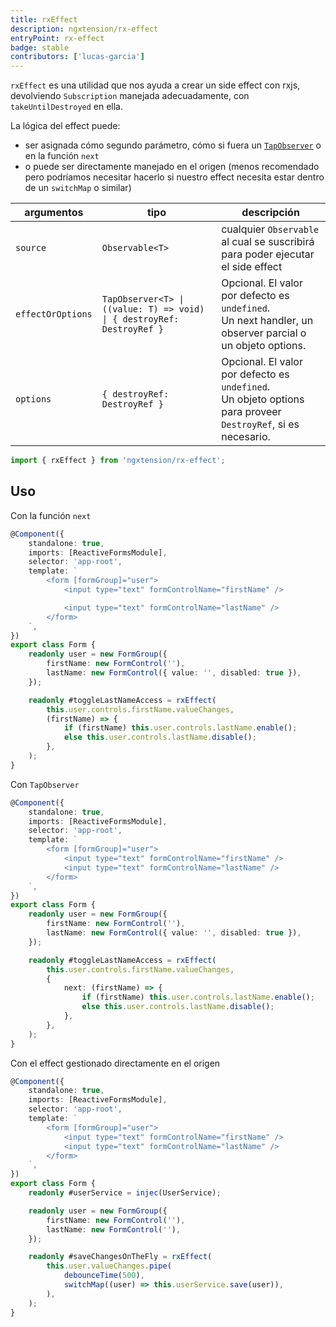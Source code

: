 ```yaml
---
title: rxEffect
description: ngxtension/rx-effect
entryPoint: rx-effect
badge: stable
contributors: ['lucas-garcia']
---
```


`rxEffect` es una utilidad que nos ayuda a crear un side effect con rxjs, devolviendo `Subscription` manejada adecuadamente, con `takeUntilDestroyed` en ella.

La lógica del effect puede:

- ser asignada cómo segundo parámetro, cómo si fuera un [`TapObserver`](https://rxjs.dev/api/index/interface/TapObserver) o en la función `next`
- o puede ser directamente manejado en el origen (menos recomendado pero podríamos necesitar hacerlo si nuestro effect necesita estar dentro de un `switchMap` o similar)

| argumentos        | tipo                                                                   | descripción                                                                                                     |
| ----------------- | ---------------------------------------------------------------------- | --------------------------------------------------------------------------------------------------------------- |
| `source`          | `Observable<T>`                                                        | cualquier `Observable` al cual se suscribirá para poder ejecutar el side effect                                 |
| `effectOrOptions` | `TapObserver<T> \| ((value: T) => void) \| { destroyRef: DestroyRef }` | Opcional. El valor por defecto es `undefined`.<br>Un next handler, un observer parcial o un objeto options.     |
| `options`         | `{ destroyRef: DestroyRef }`                                           | Opcional. El valor por defecto es `undefined`.<br>Un objeto options para proveer `DestroyRef`, si es necesario. |

```ts
import { rxEffect } from 'ngxtension/rx-effect';
```

## Uso

Con la función `next`

```ts
@Component({
	standalone: true,
	imports: [ReactiveFormsModule],
	selector: 'app-root',
	template: `
		<form [formGroup]="user">
			<input type="text" formControlName="firstName" />

			<input type="text" formControlName="lastName" />
		</form>
	`,
})
export class Form {
	readonly user = new FormGroup({
		firstName: new FormControl(''),
		lastName: new FormControl({ value: '', disabled: true }),
	});

	readonly #toggleLastNameAccess = rxEffect(
		this.user.controls.firstName.valueChanges,
		(firstName) => {
			if (firstName) this.user.controls.lastName.enable();
			else this.user.controls.lastName.disable();
		},
	);
}
```

Con `TapObserver`

```ts
@Component({
	standalone: true,
	imports: [ReactiveFormsModule],
	selector: 'app-root',
	template: `
		<form [formGroup]="user">
			<input type="text" formControlName="firstName" />
			<input type="text" formControlName="lastName" />
		</form>
	`,
})
export class Form {
	readonly user = new FormGroup({
		firstName: new FormControl(''),
		lastName: new FormControl({ value: '', disabled: true }),
	});

	readonly #toggleLastNameAccess = rxEffect(
		this.user.controls.firstName.valueChanges,
		{
			next: (firstName) => {
				if (firstName) this.user.controls.lastName.enable();
				else this.user.controls.lastName.disable();
			},
		},
	);
}
```

Con el effect gestionado directamente en el origen

```ts
@Component({
	standalone: true,
	imports: [ReactiveFormsModule],
	selector: 'app-root',
	template: `
		<form [formGroup]="user">
			<input type="text" formControlName="firstName" />
			<input type="text" formControlName="lastName" />
		</form>
	`,
})
export class Form {
	readonly #userService = injec(UserService);

	readonly user = new FormGroup({
		firstName: new FormControl(''),
		lastName: new FormControl(''),
	});

	readonly #saveChangesOnTheFly = rxEffect(
		this.user.valueChanges.pipe(
			debounceTime(500),
			switchMap((user) => this.userService.save(user)),
		),
	);
}
```
